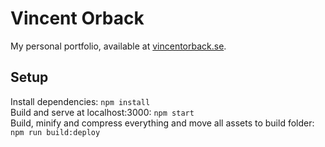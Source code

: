 # Vincent Orback
My personal portfolio, available at [vincentorback.se](https://vincentorback.se).

## Setup
Install dependencies: `npm install`  
Build and serve at localhost:3000: `npm start`  
Build, minify and compress everything and move all assets to build folder: `npm run build:deploy`
